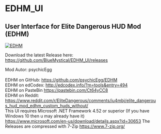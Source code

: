 # EDHM_UI
User Interface for Elite Dangerous HUD Mod (EDHM)
-------------------------------------------------------------------------------------------------------

<a href="#" target="_blank"><img src="https://i.ibb.co/tDt2Vr6/Screenshot-0009.jpg" alt="EDHM" border="0"></a>

Download the latest Release here:  https://github.com/BlueMystical/EDHM_UI/releases<br>


Mod Autor:        psychicEgg<br>
<br>
EDHM on GitHub:   https://github.com/psychicEgg/EDHM<br>
EDHM on edCodex:  http://edcodex.info/?m=tools&entry=494<br>
EDHM on PasteBin  https://pastebin.com/Ct64yCC8<br>
EDHM on Reddit:   https://www.reddit.com/r/EliteDangerous/comments/iu4mbj/elite_dangerous_hud_mod_edhm_custom_huds_without/
<br>
This UI requires Microsoft .NET Framework 4.52 or superior (If you have Windows 10 then u may already have it)<br>
https://www.microsoft.com/en-us/download/details.aspx?id=30653
The Releases are compressed with 7-Zip https://www.7-zip.org/<br>
